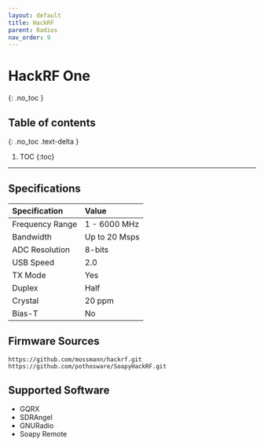 ```yaml
---
layout: default
title: HackRF
parent: Radios
nav_order: 9
---
```


# HackRF One
{: .no_toc }

## Table of contents
{: .no_toc .text-delta }

1. TOC
{:toc}

---

## Specifications

| Specification   | Value           |
|:----------------|:----------------|
| Frequency Range | 1 - 6000 MHz   |
| Bandwidth       | Up to 20 Msps   |
| ADC Resolution  | 8-bits          |
| USB Speed       | 2.0             |
| TX Mode         | Yes             |
| Duplex          | Half            |
| Crystal         | 20 ppm          |
| Bias-T          | No              |

## Firmware Sources
```
https://github.com/mossmann/hackrf.git
https://github.com/pothosware/SoapyHackRF.git
```

## Supported Software
- GQRX 
- SDRAngel
- GNURadio
- Soapy Remote